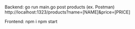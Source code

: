 Backend:
	go run main.go
	post products (ex. Postman) http://localhost:1323/products?name=[NAME]&price=[PRICE]

Frontend:
	npm i
	npm start